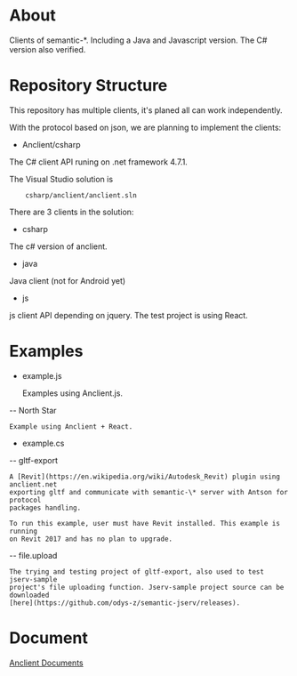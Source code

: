 
# About

Clients of semantic-\*. Including a Java and Javascript version. The C# version
also verified.

# Repository Structure

This repository has multiple clients, it's planed all can work independently.

With the protocol based on json, we are planning to implement the clients:

- Anclient/csharp

The C# client API runing on .net framework 4.7.1.

The Visual Studio solution is

```
    csharp/anclient/anclient.sln
```

There are 3 clients in the solution:

- csharp

The c# version of anclient.

- java

Java client (not for Android yet)

- js

js client API depending on jquery. The test project is using React.

# Examples

- example.js

    Examples using Anclient.js.

 -- North Star

    Example using Anclient + React. 

- example.cs

-- gltf-export

    A [Revit](https://en.wikipedia.org/wiki/Autodesk_Revit) plugin using anclient.net
    exporting gltf and communicate with semantic-\* server with Antson for protocol
    packages handling.

    To run this example, user must have Revit installed. This example is running
    on Revit 2017 and has no plan to upgrade.

-- file.upload

    The trying and testing project of gltf-export, also used to test jserv-sample
    project's file uploading function. Jserv-sample project source can be downloaded
    [here](https://github.com/odys-z/semantic-jserv/releases).

# Document

[Anclient Documents](https://odys-z.github.io/Anclient)
